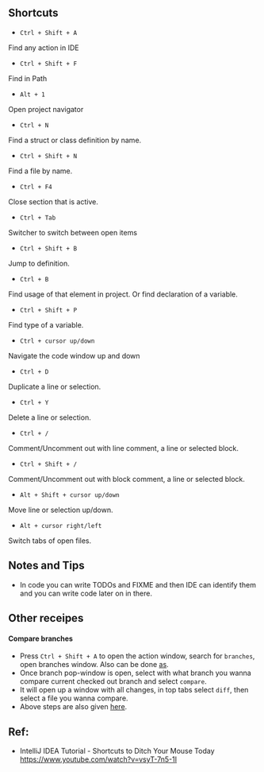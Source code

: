 ## Shortcuts

- `Ctrl + Shift + A`

Find any action in IDE

- `Ctrl + Shift + F`

Find in Path

- `Alt + 1`

Open project navigator

- `Ctrl + N`

Find a struct or class definition by name.

- `Ctrl + Shift + N`

Find a file by name.

- `Ctrl + F4`

Close section that is active.

- `Ctrl + Tab`

Switcher to switch between open items

- `Ctrl + Shift + B`

Jump to definition.

- `Ctrl + B`

Find usage of that element in project. Or find declaration of a variable.

- `Ctrl + Shift + P`

Find type of a variable.

- `Ctrl + cursor up/down`

Navigate the code window up and down

- `Ctrl + D`

Duplicate a line or selection.

- `Ctrl + Y`

Delete a line or selection.

- `Ctrl + /`

Comment/Uncomment out with line comment, a line or selected block.

- `Ctrl + Shift + /`

Comment/Uncomment out with block comment, a line or selected block.

- `Alt + Shift + cursor up/down`

Move line or selection up/down.

- `Alt + cursor right/left`

Switch tabs of open files.


## Notes and Tips

- In code you can write TODOs and FIXME and then IDE can identify them and you can write code later on in there.

## Other receipes

#### Compare branches

- Press `Ctrl + Shift + A` to open the action window, search for `branches`, open branches window. Also can be done [as](https://www.jetbrains.com/help/pycharm/2016.1/accessing-git-branches-popup-menu.html).
- Once branch pop-window is open, select with what branch you wanna compare current checked out branch and select `compare`.
- It will open up a window with all changes, in top tabs select `diff`, then select a file you wanna compare.
- Above steps are also given [here](https://www.jetbrains.com/help/pycharm/2016.1/merging-deleting-and-comparing-branches.html).


## Ref:

- IntelliJ IDEA Tutorial - Shortcuts to Ditch Your Mouse Today https://www.youtube.com/watch?v=vsyT-7n5-1I
